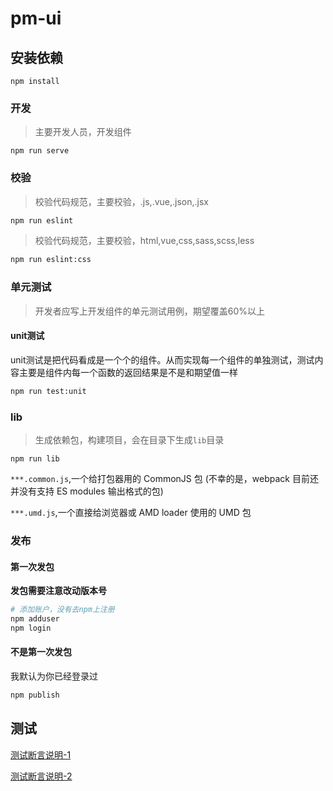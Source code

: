 # pm-ui

## 安装依赖
```
npm install
```

### 开发
>主要开发人员，开发组件
```
npm run serve
```

### 校验
> 校验代码规范，主要校验，.js,.vue,.json,.jsx
```bash
npm run eslint
```
>校验代码规范，主要校验，html,vue,css,sass,scss,less

```bash
npm run eslint:css
```

### 单元测试
>开发者应写上开发组件的单元测试用例，期望覆盖60%以上
#### unit测试
unit测试是把代码看成是一个个的组件。从而实现每一个组件的单独测试，测试内容主要是组件内每一个函数的返回结果是不是和期望值一样
```bash
npm run test:unit
```

### lib
>生成依赖包，构建项目，会在目录下生成`lib`目录

```
npm run lib
```
`***.common.js`,一个给打包器用的 CommonJS 包 (不幸的是，webpack 目前还并没有支持 ES modules 输出格式的包)

`***.umd.js`,一个直接给浏览器或 AMD loader 使用的 UMD 包

### 发布

#### 第一次发包
**发包需要注意改动版本号**
```bash
# 添加账户，没有去npm上注册
npm adduser
npm login
```
#### 不是第一次发包
我默认为你已经登录过
```bash
npm publish
```

## 测试

[测试断言说明-1](https://www.jianshu.com/p/c1b5676c1edd)

[测试断言说明-2](https://blog.csdn.net/Riona_cheng/article/details/101444964)
